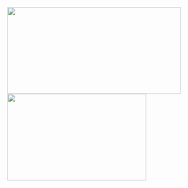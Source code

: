 <img height=200 width=400 align="center" src="https://github-readme-stats.vercel.app/api?username=Brickster1221&show_icons=true&theme=transparent" />
<img height=200 width=320 align="center" src="https://github-readme-stats.vercel.app/api/top-langs?username=Brickster1221&theme=transparent&layout=compact&langs_count=8" />
